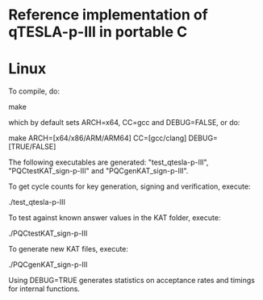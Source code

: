 # Reference implementation of qTESLA-p-III in portable C

# Linux

To compile, do:

make 

which by default sets ARCH=x64, CC=gcc and DEBUG=FALSE, or do:

make ARCH=[x64/x86/ARM/ARM64] CC=[gcc/clang] DEBUG=[TRUE/FALSE]

The following executables are generated: "test\_qtesla-p-III", "PQCtestKAT\_sign-p-III" and "PQCgenKAT\_sign-p-III".

To get cycle counts for key generation, signing and verification, execute:

./test\_qtesla-p-III

To test against known answer values in the KAT folder, execute:

./PQCtestKAT\_sign-p-III

To generate new KAT files, execute:

./PQCgenKAT\_sign-p-III

Using DEBUG=TRUE generates statistics on acceptance rates and timings for internal functions. 

